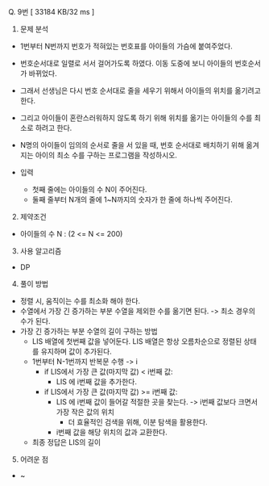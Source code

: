 Q. 9번 [ 33184 KB/32 ms ]

1. 문제 분석
- 1번부터 N번까지 번호가 적혀있는 번호표를 아이들의 가슴에 붙여주었다.
- 번호순서대로 일렬로 서서 걸어가도록 하였다. 이동 도중에 보니 아이들의 번호순서가 바뀌었다. 
- 그래서 선생님은 다시 번호 순서대로 줄을 세우기 위해서 아이들의 위치를 옮기려고 한다. 
- 그리고 아이들이 혼란스러워하지 않도록 하기 위해 위치를 옮기는 아이들의 수를 최소로 하려고 한다.


- N명의 아이들이 임의의 순서로 줄을 서 있을 때, 번호 순서대로 배치하기 위해 옮겨지는 아이의 최소 수를 구하는 프로그램을 작성하시오.


- 입력
  - 첫째 줄에는 아이들의 수 N이 주어진다.
  - 둘째 줄부터 N개의 줄에 1~N까지의 숫자가 한 줄에 하나씩 주어진다.

2. 제약조건
- 아이들의 수 N : (2 <= N <= 200)

3. 사용 알고리즘
- DP

4. 풀이 방법
- 정렬 시, 움직이는 수를 최소화 해야 한다.
- 수열에서 가장 긴 증가하는 부분 수열을 제외한 수를 옮기면 된다. -> 최소 경우의 수가 된다.
- 가장 긴 증가하는 부분 수열의 길이 구하는 방법
  - LIS 배열에 첫번째 값을 넣어둔다. LIS 배열은 항상 오름차순으로 정렬된 상태를 유지하며 값이 추가된다.
  - 1번부터 N-1번까지 반복문 수행 -> i
    - if LIS에서 가장 큰 값(마지막 값) < i번째 값:
      - LIS 에 i번째 값을 추가한다.
    - if LIS에서 가장 큰 값(마지막 값) >= i번째 값:
      - LIS 에 i번째 값이 들어갈 적절한 곳을 찾는다. -> i번째 값보다 크면서 가장 작은 값의 위치
        - 더 효율적인 검색을 위해, 이분 탐색을 활용한다.
      - i번째 값을 해당 위치의 값과 교환한다.
  - 최종 정답은 LIS의 길이

5. 어려운 점
- ~